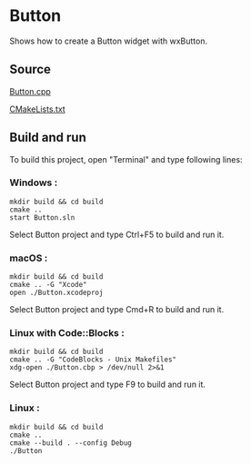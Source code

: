 # Button

Shows how to create a Button widget with wxButton.

## Source

[Button.cpp](Button.cpp)

[CMakeLists.txt](CMakeLists.txt)

## Build and run

To build this project, open "Terminal" and type following lines:

### Windows :

``` shell
mkdir build && cd build
cmake .. 
start Button.sln
```

Select Button project and type Ctrl+F5 to build and run it.

### macOS :

``` shell
mkdir build && cd build
cmake .. -G "Xcode"
open ./Button.xcodeproj
```

Select Button project and type Cmd+R to build and run it.

### Linux with Code::Blocks :

``` shell
mkdir build && cd build
cmake .. -G "CodeBlocks - Unix Makefiles"
xdg-open ./Button.cbp > /dev/null 2>&1
```

Select Button project and type F9 to build and run it.

### Linux :

``` shell
mkdir build && cd build
cmake .. 
cmake --build . --config Debug
./Button
```
